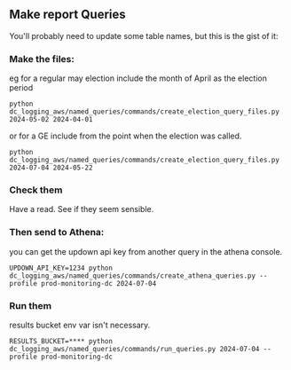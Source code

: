 ## Make report Queries

You'll probably need to update some table names, but this is the gist of it:

### Make the files:

eg for a regular may election include the month of April as the election period

```shell
python dc_logging_aws/named_queries/commands/create_election_query_files.py 2024-05-02 2024-04-01
```

or for a GE include from the point when the election was called. 

```shell
python dc_logging_aws/named_queries/commands/create_election_query_files.py 2024-07-04 2024-05-22 
```

### Check them

Have a read. See if they seem sensible. 

### Then send to Athena:

you can get the updown api key from another query in the athena console. 

```shell
UPDOWN_API_KEY=1234 python dc_logging_aws/named_queries/commands/create_athena_queries.py --profile prod-monitoring-dc 2024-07-04  
```


### Run them

results bucket env var isn't necessary.  

```shell
RESULTS_BUCKET=**** python dc_logging_aws/named_queries/commands/run_queries.py 2024-07-04 --profile prod-monitoring-dc
```